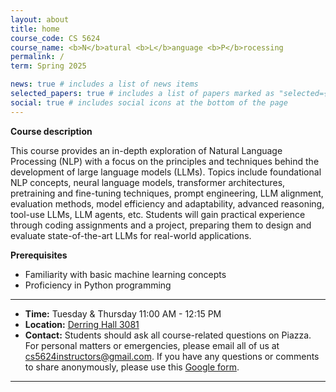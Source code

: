 ```yaml
---
layout: about
title: home
course_code: CS 5624
course_name: <b>N</b>atural <b>L</b>anguage <b>P</b>rocessing
permalink: /
term: Spring 2025

news: true # includes a list of news items
selected_papers: true # includes a list of papers marked as "selected={true}"
social: true # includes social icons at the bottom of the page
---
```


<b>Course description</b>

This course provides an in-depth exploration of Natural Language Processing (NLP) with a focus on the principles and techniques behind the development of large language models (LLMs). Topics include foundational NLP concepts, neural language models, transformer architectures, pretraining and fine-tuning techniques, prompt engineering, LLM alignment, evaluation methods, model efficiency and adaptability, advanced reasoning, tool-use LLMs, LLM agents, etc. Students will gain practical experience through coding assignments and a project, preparing them to design and evaluate state-of-the-art LLMs for real-world applications.

<b>Prerequisites</b>
- Familiarity with basic machine learning concepts
- Proficiency in Python programming

***

- **Time:** Tuesday & Thursday 11:00 AM - 12:15 PM
- **Location:** [Derring Hall 3081](https://www.google.com/maps/place/926+W+Campus+Dr,+Blacksburg,+VA+24060/@37.2289672,-80.4257144,16z/)
- **Contact:** Students should ask all course-related questions on Piazza. For personal matters or emergencies, please email all of us at <a href="mailto:cs5624instructors@gmail.com" target="_blank">cs5624instructors@gmail.com</a>. If you have any questions or comments to share anonymously, please use this [Google form](https://docs.google.com/forms/d/e/1FAIpQLScTCJ3gYxzwTKibldfJ5mQAumFU0AGQSqJfBFW9x0mTRJSETQ/viewform?usp=dialog).

***

